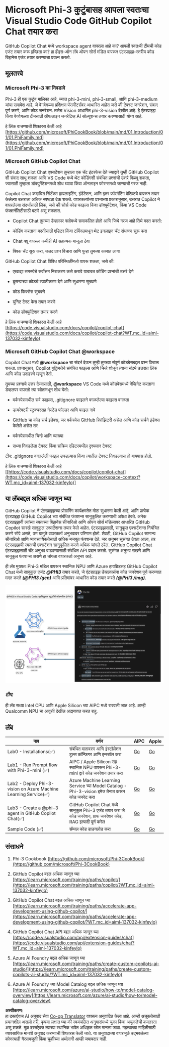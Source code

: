 <!--
CO_OP_TRANSLATOR_METADATA:
{
  "original_hash": "00b7a699de8ac405fa821f4c0f7fc0ab",
  "translation_date": "2025-07-17T03:36:50+00:00",
  "source_file": "md/02.Application/02.Code/Phi3/VSCodeExt/README.md",
  "language_code": "mr"
}
-->
# **Microsoft Phi-3 कुटुंबासह आपला स्वतःचा Visual Studio Code GitHub Copilot Chat तयार करा**

GitHub Copilot Chat मध्ये workspace agent वापरला आहे का? आपली स्वतःची टीमची कोड एजंट तयार करू इच्छिता का? हा हँड्स-ऑन लॅब ओपन सोर्स मॉडेल वापरून एंटरप्राइझ-स्तरीय कोड बिझनेस एजंट तयार करण्याचा प्रयत्न करतो.

## **मूलतत्त्वे**

### **Microsoft Phi-3 का निवडावे**

Phi-3 ही एक कुटुंब मालिका आहे, ज्यात phi-3-mini, phi-3-small, आणि phi-3-medium यांचा समावेश आहे, जे वेगवेगळ्या प्रशिक्षण पॅरामीटर्सवर आधारित आहेत जसे की टेक्स्ट जनरेशन, संवाद पूर्ण करणे, आणि कोड जनरेशन. तसेच Vision आधारित phi-3-vision देखील आहे. हे एंटरप्राइझ किंवा वेगवेगळ्या टीमसाठी ऑफलाइन जनरेटिव्ह AI सोल्यूशन्स तयार करण्यासाठी योग्य आहे.

हे लिंक वाचण्याची शिफारस केली आहे [https://github.com/microsoft/PhiCookBook/blob/main/md/01.Introduction/01/01.PhiFamily.md](https://github.com/microsoft/PhiCookBook/blob/main/md/01.Introduction/01/01.PhiFamily.md)

### **Microsoft GitHub Copilot Chat**

GitHub Copilot Chat एक्सटेंशन तुम्हाला एक चॅट इंटरफेस देते ज्याद्वारे तुम्ही GitHub Copilot शी संवाद साधू शकता आणि VS Code मध्ये थेट कोडिंगशी संबंधित प्रश्नांची उत्तरे मिळवू शकता, ज्यासाठी तुम्हाला डॉक्युमेंटेशनमध्ये शोध घ्यावा किंवा ऑनलाइन फोरम्समध्ये जाण्याची गरज नाही.

Copilot Chat कदाचित सिंटॅक्स हायलाइटिंग, इंडेंटेशन, आणि इतर फॉरमॅटिंग वैशिष्ट्ये वापरून तयार केलेल्या उत्तराला अधिक स्पष्टता देऊ शकते. वापरकर्त्याच्या प्रश्नाच्या प्रकारानुसार, उत्तरात Copilot ने वापरलेल्या संदर्भांसाठी लिंक, जसे की सोर्स कोड फाइल्स किंवा डॉक्युमेंटेशन, किंवा VS Code फंक्शनॅलिटीसाठी बटणे असू शकतात.

- Copilot Chat तुमच्या डेव्हलपर फ्लोमध्ये समाकलित होतो आणि जिथे गरज आहे तिथे मदत करतो:

- कोडिंग करताना मदतीसाठी एडिटर किंवा टर्मिनलमधून थेट इनलाइन चॅट संभाषण सुरू करा

- Chat व्ह्यू वापरून कधीही AI सहाय्यक बाजूला ठेवा

- क्विक चॅट सुरू करा, जलद प्रश्न विचारा आणि पुन्हा तुमच्या कामात लागा

GitHub Copilot Chat विविध परिस्थितींमध्ये वापरू शकता, जसे की:

- एखाद्या समस्येचे सर्वोत्तम निराकरण कसे करावे याबाबत कोडिंग प्रश्नांची उत्तरे देणे

- दुसऱ्याच्या कोडचे स्पष्टीकरण देणे आणि सुधारणा सुचवणे

- कोड फिक्सेस सुचवणे

- युनिट टेस्ट केस तयार करणे

- कोड डॉक्युमेंटेशन तयार करणे

हे लिंक वाचण्याची शिफारस केली आहे [https://code.visualstudio.com/docs/copilot/copilot-chat](https://code.visualstudio.com/docs/copilot/copilot-chat?WT.mc_id=aiml-137032-kinfeylo)

### **Microsoft GitHub Copilot Chat @workspace**

Copilot Chat मध्ये **@workspace** चा संदर्भ देऊन तुम्ही तुमच्या संपूर्ण कोडबेसबद्दल प्रश्न विचारू शकता. प्रश्नानुसार, Copilot बुद्धिमत्तेने संबंधित फाइल्स आणि चिन्हे शोधून त्याचा संदर्भ उत्तरात लिंक आणि कोड उदाहरणे म्हणून देतो.

तुमच्या प्रश्नाचे उत्तर देण्यासाठी, **@workspace** VS Code मध्ये कोडबेसमध्ये नेव्हिगेट करताना डेव्हलपर वापरतो त्या स्रोतांमधून शोध घेतो:

- वर्कस्पेसमधील सर्व फाइल्स, .gitignore फाइलने वगळलेल्या फाइल्स वगळता

- डायरेक्टरी स्ट्रक्चरसह नेस्टेड फोल्डर आणि फाइल नावे

- GitHub चा कोड सर्च इंडेक्स, जर वर्कस्पेस GitHub रिपॉझिटरी असेल आणि कोड सर्चने इंडेक्स केलेले असेल तर

- वर्कस्पेसमधील चिन्हे आणि व्याख्या

- सध्या निवडलेला टेक्स्ट किंवा सक्रिय एडिटरमधील दृश्यमान टेक्स्ट

टीप: .gitignore वगळलेली फाइल उघडल्यास किंवा त्यातील टेक्स्ट निवडल्यास तो बायपास होतो.

हे लिंक वाचण्याची शिफारस केली आहे [[https://code.visualstudio.com/docs/copilot/copilot-chat](https://code.visualstudio.com/docs/copilot/workspace-context?WT.mc_id=aiml-137032-kinfeylo)]

## **या लॅबबद्दल अधिक जाणून घ्या**

GitHub Copilot ने एंटरप्राइझच्या प्रोग्रामिंग कार्यक्षमतेत मोठा सुधारणा केली आहे, आणि प्रत्येक एंटरप्राइझ GitHub Copilot च्या संबंधित फंक्शन्स सानुकूलित करण्याची अपेक्षा ठेवते. अनेक एंटरप्राइझनी त्यांच्या स्वतःच्या बिझनेस सीनारिओ आणि ओपन सोर्स मॉडेल्सवर आधारित GitHub Copilot सारखे सानुकूल एक्सटेंशन्स तयार केले आहेत. एंटरप्राइझसाठी, सानुकूल एक्सटेंशन्स नियंत्रित करणे सोपे असते, पण यामुळे वापरकर्ता अनुभवावर परिणाम होतो. शेवटी, GitHub Copilot सामान्य सीनारिओ आणि व्यावसायिकतेसाठी अधिक मजबूत फंक्शन्स देते. जर अनुभव सुसंगत ठेवता आला, तर एंटरप्राइझची स्वतःची एक्सटेंशन सानुकूलित करणे अधिक चांगले ठरेल. GitHub Copilot Chat एंटरप्राइझसाठी चॅट अनुभव वाढवण्यासाठी संबंधित API प्रदान करतो. सुसंगत अनुभव राखणे आणि सानुकूल फंक्शन्स असणे हा चांगला वापरकर्ता अनुभव आहे.

ही लॅब मुख्यतः Phi-3 मॉडेल वापरून स्थानिक NPU आणि Azure हायब्रिडसह GitHub Copilot Chat मध्ये सानुकूल एजंट ***@PHI3*** तयार करते, जे एंटरप्राइझ डेव्हलपर्सना कोड जनरेशन पूर्ण करण्यात मदत करते ***(@PHI3 /gen)*** आणि प्रतिमांवर आधारित कोड तयार करते ***(@PHI3 /img)***.

![PHI3](../../../../../../../translated_images/cover.1017ebc9a7c46d095fe0b942687287803c03933d2d1d439d14e10fa1442a864d.mr.png)

### ***टीप:***

ही लॅब सध्या Intel CPU आणि Apple Silicon च्या AIPC मध्ये राबवली जात आहे. आम्ही Qualcomm NPU चा आवृत्ती देखील अद्ययावत करत राहू.

## **लॅब**

| नाव | वर्णन | AIPC | Apple |
| ------------ | ----------- | -------- |-------- |
| Lab0 - Installations(✅) | संबंधित वातावरण आणि इंस्टॉलेशन टूल्स कॉन्फिगर आणि इन्स्टॉल करा | [Go](./HOL/AIPC/01.Installations.md) |[Go](./HOL/Apple/01.Installations.md) |
| Lab1 - Run Prompt flow with Phi-3-mini (✅) | AIPC / Apple Silicon सह स्थानिक NPU वापरून Phi-3-mini द्वारे कोड जनरेशन तयार करा | [Go](./HOL/AIPC/02.PromptflowWithNPU.md) |  [Go](./HOL/Apple/02.PromptflowWithMLX.md) |
| Lab2 - Deploy Phi-3-vision on Azure Machine Learning Service(✅) | Azure Machine Learning Service च्या Model Catalog - Phi-3-vision इमेज तैनात करून कोड जनरेट करा | [Go](./HOL/AIPC/03.DeployPhi3VisionOnAzure.md) |[Go](./HOL/Apple/03.DeployPhi3VisionOnAzure.md) |
| Lab3 - Create a @phi-3 agent in GitHub Copilot Chat(✅)  | GitHub Copilot Chat मध्ये सानुकूल Phi-3 एजंट तयार करा जे कोड जनरेशन, ग्राफ जनरेशन कोड, RAG इत्यादी पूर्ण करेल | [Go](./HOL/AIPC/04.CreatePhi3AgentInVSCode.md) | [Go](./HOL/Apple/04.CreatePhi3AgentInVSCode.md) |
| Sample Code (✅)  | सॅम्पल कोड डाउनलोड करा | [Go](../../../../../../../code/07.Lab/01/AIPC) | [Go](../../../../../../../code/07.Lab/01/Apple) |

## **संसाधने**

1. Phi-3 Cookbook [https://github.com/microsoft/Phi-3CookBook](https://github.com/microsoft/Phi-3CookBook)

2. GitHub Copilot बद्दल अधिक जाणून घ्या [https://learn.microsoft.com/training/paths/copilot/](https://learn.microsoft.com/training/paths/copilot/?WT.mc_id=aiml-137032-kinfeylo)

3. GitHub Copilot Chat बद्दल अधिक जाणून घ्या [https://learn.microsoft.com/training/paths/accelerate-app-development-using-github-copilot/](https://learn.microsoft.com/training/paths/accelerate-app-development-using-github-copilot/?WT.mc_id=aiml-137032-kinfeylo)

4. GitHub Copilot Chat API बद्दल अधिक जाणून घ्या [https://code.visualstudio.com/api/extension-guides/chat](https://code.visualstudio.com/api/extension-guides/chat?WT.mc_id=aiml-137032-kinfeylo)

5. Azure AI Foundry बद्दल अधिक जाणून घ्या [https://learn.microsoft.com/training/paths/create-custom-copilots-ai-studio/](https://learn.microsoft.com/training/paths/create-custom-copilots-ai-studio/?WT.mc_id=aiml-137032-kinfeylo)

6. Azure AI Foundry च्या Model Catalog बद्दल अधिक जाणून घ्या [https://learn.microsoft.com/azure/ai-studio/how-to/model-catalog-overview](https://learn.microsoft.com/azure/ai-studio/how-to/model-catalog-overview)

**अस्वीकरण**:  
हा दस्तऐवज AI अनुवाद सेवा [Co-op Translator](https://github.com/Azure/co-op-translator) वापरून अनुवादित केला आहे. आम्ही अचूकतेसाठी प्रयत्नशील असलो तरी, कृपया लक्षात घ्या की स्वयंचलित अनुवादांमध्ये चुका किंवा अचूकतेची कमतरता असू शकते. मूळ दस्तऐवज त्याच्या स्थानिक भाषेत अधिकृत स्रोत मानला जावा. महत्त्वाच्या माहितीसाठी व्यावसायिक मानवी अनुवाद करण्याची शिफारस केली जाते. या अनुवादाच्या वापरामुळे उद्भवलेल्या कोणत्याही गैरसमजुती किंवा चुकीच्या अर्थलागी आम्ही जबाबदार नाही.